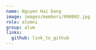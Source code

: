 ```yaml
---
name: Nguyen Hai Dang 
image: images/members/000002.jpg 
role: alumni
group: alum
links:
  github: link_to_github 
---
```


